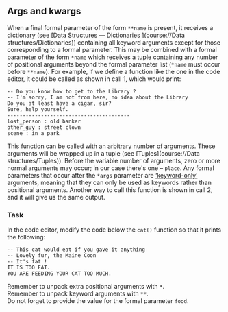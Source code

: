 ## Args and kwargs

When a final formal parameter of the form `**name` is present, it receives a dictionary 
(see [Data Structures — Dictionaries ](course://Data structures/Dictionaries)) containing 
all keyword arguments except for those corresponding 
to a formal parameter. This may be combined with a formal parameter of the form `*name` which 
receives a tuple containing any number of positional arguments beyond the formal parameter list 
(`*name` must occur before `**name`). For example, if we define a function like the one in the 
code editor, it could be called as shown in call 1, which would print:
```text
-- Do you know how to get to the Library ?
-- I'm sorry, I am not from here, no idea about the Library
Do you at least have a cigar, sir?
Sure, help yourself.
----------------------------------------
lost_person : old banker
other_guy : street clown
scene : in a park
```
This function can be called with an arbitrary number of arguments. These arguments will be wrapped 
up in a tuple (see [Tuples](course://Data structures/Tuples)). Before the variable number of arguments, zero or 
more normal arguments may occur; in our case there's one – `place`. Any formal parameters that occur 
after the `*args` parameter are [‘keyword-only’](https://peps.python.org/pep-3102/) arguments, meaning that they can only be used as keywords 
rather than positional arguments. Another way to call this function is shown in call 2, and it will give 
us the same output.

### Task

In the code editor, modify the code below the `cat()` function so that it prints 
the following:
```text
-- This cat would eat if you gave it anything
-- Lovely fur, the Maine Coon
-- It's fat !
IT IS TOO FAT.
YOU ARE FEEDING YOUR CAT TOO MUCH.
```
<div class="hint">Remember to unpack extra positional arguments with <code>*</code>.</div>

<div class="hint">Remember to unpack keyword arguments with <code>**</code>.</div>

<div class="hint">Do not forget to provide the value for the formal parameter <code>food</code>.</div>


